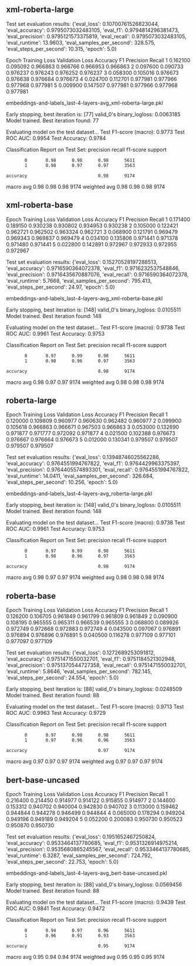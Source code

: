 ## xml-roberta-large

Test set evaluation results:
{'eval_loss': 0.10700761526823044, 'eval_accuracy': 0.9795073032483105, 'eval_f1': 0.9794814296381473, 'eval_precision': 0.9795121573375819, 'eval_recall': 0.9795073032483105, 'eval_runtime': 13.9603, 'eval_samples_per_second': 328.575, 'eval_steps_per_second': 10.315, 'epoch': 5.0}

Epoch	Training Loss	Validation Loss	Accuracy	F1	Precision	Recall
1	0.162100	0.095092	0.966863	0.966766	0.966953	0.966863
2	0.097600	0.090733	0.976237	0.976243	0.976252	0.976237
3	0.058300	0.105016	0.976673	0.976638	0.976684	0.976673
4	0.024700	0.112701	0.977981	0.977966	0.977968	0.977981
5	0.009900	0.147507	0.977981	0.977966	0.977968	0.977981

embeddings-and-labels_last-4-layers-avg_xml-roberta-large.pkl

Early stopping, best iteration is:
[77]	valid_0's binary_logloss: 0.0063185
Model trained. Best iteration found: 77

Evaluating model on the test dataset...
Test F1-score (macro): 0.9773
Test ROC AUC: 0.9954
Test Accuracy: 0.9784

Classification Report on Test Set:
              precision    recall  f1-score   support

           0       0.98      0.98      0.98      5611
           1       0.98      0.97      0.97      3563

    accuracy                           0.98      9174
   macro avg       0.98      0.98      0.98      9174
weighted avg       0.98      0.98      0.98      9174

## xml-roberta-base

Epoch	Training Loss	Validation Loss	Accuracy	F1	Precision	Recall
1	0.171400	0.189150	0.930238	0.930802	0.934953	0.930238
2	0.105000	0.122421	0.962721	0.962502	0.963324	0.962721
3	0.068900	0.121791	0.969479	0.969343	0.969837	0.969479
4	0.034100	0.135806	0.971441	0.971378	0.971480	0.971441
5	0.022800	0.142891	0.972967	0.972933	0.972955	0.972967

Test set evaluation results:
{'eval_loss': 0.15270528197288513, 'eval_accuracy': 0.9716590364072378, 'eval_f1': 0.9716232537548846, 'eval_precision': 0.9716435670887076, 'eval_recall': 0.9716590364072378, 'eval_runtime': 5.7668, 'eval_samples_per_second': 795.413, 'eval_steps_per_second': 24.97, 'epoch': 5.0}

embeddings-and-labels_last-4-layers-avg_xml-roberta-base.pkl

Early stopping, best iteration is:
[148]	valid_0's binary_logloss: 0.0105511
Model trained. Best iteration found: 148

Evaluating model on the test dataset...
Test F1-score (macro): 0.9738
Test ROC AUC: 0.9961
Test Accuracy: 0.9753

Classification Report on Test Set:
              precision    recall  f1-score   support

           0       0.97      0.99      0.98      5611
           1       0.98      0.96      0.97      3563

    accuracy                           0.98      9174
   macro avg       0.98      0.97      0.97      9174
weighted avg       0.98      0.98      0.98      9174

## roberta-large

Epoch	Training Loss	Validation Loss	Accuracy	F1	Precision	Recall
1	0.120000	0.109809	0.960977	0.960630	0.962482	0.960977
2	0.099900	0.105618	0.966863	0.966671	0.967503	0.966863
3	0.053000	0.132690	0.971877	0.971777	0.972092	0.971877
4	0.021500	0.102388	0.976673	0.976667	0.976664	0.976673
5	0.012000	0.130341	0.979507	0.979507	0.979507	0.979507

Test set evaluation results:
{'eval_loss': 0.13948746025562286, 'eval_accuracy': 0.9764551994767822, 'eval_f1': 0.9764429963375397, 'eval_precision': 0.9764405574893301, 'eval_recall': 0.9764551994767822, 'eval_runtime': 14.0411, 'eval_samples_per_second': 326.684, 'eval_steps_per_second': 10.256, 'epoch': 5.0}

embeddings-and-labels_last-4-layers-avg_roberta-large.pkl

Early stopping, best iteration is:
[148]	valid_0's binary_logloss: 0.0105511
Model trained. Best iteration found: 148

Evaluating model on the test dataset...
Test F1-score (macro): 0.9738
Test ROC AUC: 0.9961
Test Accuracy: 0.9753

Classification Report on Test Set:
              precision    recall  f1-score   support

           0       0.97      0.99      0.98      5611
           1       0.98      0.96      0.97      3563

    accuracy                           0.98      9174
   macro avg       0.98      0.97      0.97      9174
weighted avg       0.98      0.98      0.98      9174

## roberta-base

Epoch	Training Loss	Validation Loss	Accuracy	F1	Precision	Recall
1	0.126200	0.106705	0.961849	0.961799	0.961809	0.961849
2	0.090900	0.108195	0.965555	0.965311	0.966539	0.965555
3	0.068800	0.089926	0.972749	0.972668	0.972883	0.972749
4	0.043500	0.097067	0.976891	0.976894	0.976896	0.976891
5	0.040500	0.116278	0.977109	0.977101	0.977097	0.977109

Test set evaluation results:
{'eval_loss': 0.1272689253091812, 'eval_accuracy': 0.9751471550032701, 'eval_f1': 0.9751184521302948, 'eval_precision': 0.9751370544727358, 'eval_recall': 0.9751471550032701, 'eval_runtime': 5.8646, 'eval_samples_per_second': 782.145, 'eval_steps_per_second': 24.554, 'epoch': 5.0}

Early stopping, best iteration is:
[88]	valid_0's binary_logloss: 0.0248509
Model trained. Best iteration found: 88

Evaluating model on the test dataset...
Test F1-score (macro): 0.9713
Test ROC AUC: 0.9963
Test Accuracy: 0.9729

Classification Report on Test Set:
              precision    recall  f1-score   support

           0       0.97      0.98      0.98      5611
           1       0.97      0.96      0.96      3563

    accuracy                           0.97      9174
   macro avg       0.97      0.97      0.97      9174
weighted avg       0.97      0.97      0.97      9174

## bert-base-uncased

Epoch	Training Loss	Validation Loss	Accuracy	F1	Precision	Recall
1	0.216400	0.214450	0.914977	0.914122	0.915855	0.914977
2	0.144600	0.153312	0.940702	0.940004	0.942830	0.940702
3	0.113000	0.159462	0.944844	0.944278	0.946499	0.944844
4	0.065000	0.178294	0.949204	0.949196	0.949189	0.949204
5	0.052200	0.200083	0.950730	0.950523	0.950870	0.950730

Test set evaluation results:
{'eval_loss': 0.1951652467250824, 'eval_accuracy': 0.9533464137780685, 'eval_f1': 0.9531326914975214, 'eval_precision': 0.9535680865245567, 'eval_recall': 0.9533464137780685, 'eval_runtime': 6.3287, 'eval_samples_per_second': 724.792, 'eval_steps_per_second': 22.753, 'epoch': 5.0}

embeddings-and-labels_last-4-layers-avg_bert-base-uncased.pkl

Early stopping, best iteration is:
[88]	valid_0's binary_logloss: 0.0569456
Model trained. Best iteration found: 88

Evaluating model on the test dataset...
Test F1-score (macro): 0.9439
Test ROC AUC: 0.9841
Test Accuracy: 0.9472

Classification Report on Test Set:
              precision    recall  f1-score   support

           0       0.94      0.97      0.96      5611
           1       0.96      0.91      0.93      3563

    accuracy                           0.95      9174
   macro avg       0.95      0.94      0.94      9174
weighted avg       0.95      0.95      0.95      9174